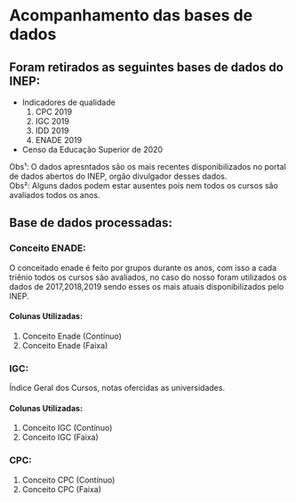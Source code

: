# Acompanhamento das bases de dados

## Foram retirados as seguintes bases de dados do INEP:
<ul>
<li>Indicadores de qualidade
    <ol>
    <li>CPC 2019</li>
    <li>IGC 2019</li>
    <li>IDD 2019</li>
    <li>ENADE 2019</li>
    </ol>
</li>
<li>Censo da Educação Superior de 2020</li>
</ul>

Obs¹: O dados apresntados são os mais recentes disponibilizados no portal de dados abertos do INEP, orgão divulgador desses dados.<br>
Obs²: Alguns dados podem estar  ausentes pois nem todos os cursos são avaliados todos os anos.
## Base de dados processadas: 

### Conceito ENADE:
O conceitado enade é feito por grupos durante os anos, com isso a cada triênio todos os cursos são avaliados, no caso do nosso foram utilizados os dados de 2017,2018,2019 sendo esses os mais atuais disponibilizados pelo INEP.

#### Colunas Utilizadas:
<ol>
    <li>Conceito Enade (Contínuo)</li>
    <li>Conceito Enade (Faixa)</li>
</ol>

### IGC:
Índice Geral dos Cursos, notas ofercidas as universidades.

#### Colunas Utilizadas:
<ol>
    <li>Conceito IGC (Contínuo)</li>
    <li>Conceito IGC (Faixa)</li>
</ol>

### CPC:
<ol>
    <li>Conceito CPC (Contínuo)</li>
    <li>Conceito CPC (Faixa)</li>
</ol>




